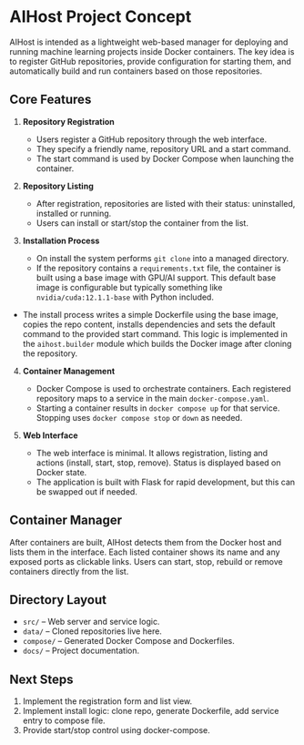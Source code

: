 # AIHost Project Concept

AIHost is intended as a lightweight web-based manager for deploying
and running machine learning projects inside Docker containers. The
key idea is to register GitHub repositories, provide configuration for
starting them, and automatically build and run containers based on
those repositories.

## Core Features

1. **Repository Registration**
   - Users register a GitHub repository through the web interface.
   - They specify a friendly name, repository URL and a start command.
   - The start command is used by Docker Compose when launching the
     container.

2. **Repository Listing**
   - After registration, repositories are listed with their status:
     uninstalled, installed or running.
   - Users can install or start/stop the container from the list.

3. **Installation Process**
   - On install the system performs `git clone` into a managed
     directory.
   - If the repository contains a `requirements.txt` file, the
     container is built using a base image with GPU/AI support. This
     default base image is configurable but typically something like
     `nvidia/cuda:12.1.1-base` with Python included.
  - The install process writes a simple Dockerfile using the base
    image, copies the repo content, installs dependencies and sets the
    default command to the provided start command. This logic is
    implemented in the `aihost.builder` module which builds the Docker
    image after cloning the repository.

4. **Container Management**
   - Docker Compose is used to orchestrate containers. Each registered
     repository maps to a service in the main `docker-compose.yaml`.
   - Starting a container results in `docker compose up` for that
     service. Stopping uses `docker compose stop` or `down` as needed.

5. **Web Interface**
   - The web interface is minimal. It allows registration, listing and
     actions (install, start, stop, remove). Status is displayed based
     on Docker state.
   - The application is built with Flask for rapid development, but
     this can be swapped out if needed.


## Container Manager

After containers are built, AIHost detects them from the Docker host and lists them in the interface. Each listed container shows its name and any exposed ports as clickable links. Users can start, stop, rebuild or remove containers directly from the list.

## Directory Layout

- `src/` – Web server and service logic.
- `data/` – Cloned repositories live here.
- `compose/` – Generated Docker Compose and Dockerfiles.
- `docs/` – Project documentation.

## Next Steps

1. Implement the registration form and list view.
2. Implement install logic: clone repo, generate Dockerfile, add
   service entry to compose file.
3. Provide start/stop control using docker-compose.


